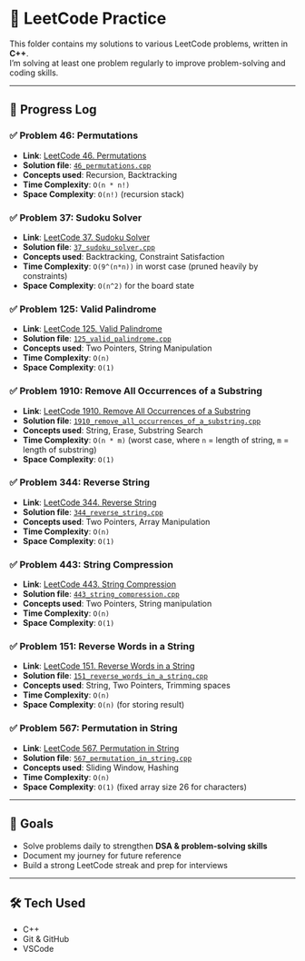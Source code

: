 # 🧩 LeetCode Practice  

This folder contains my solutions to various LeetCode problems, written in **C++**.  
I’m solving at least one problem regularly to improve problem-solving and coding skills.  

---

## 📅 Progress Log  

### ✅ Problem 46: Permutations  
- **Link**: [LeetCode 46. Permutations](https://leetcode.com/problems/permutations/)  
- **Solution file**: [`46_permutations.cpp`](46_permutations.cpp)  
- **Concepts used**: Recursion, Backtracking  
- **Time Complexity**: `O(n * n!)`  
- **Space Complexity**: `O(n!)` (recursion stack)

### ✅ Problem 37: Sudoku Solver  
- **Link**: [LeetCode 37. Sudoku Solver](https://leetcode.com/problems/sudoku-solver/)  
- **Solution file**: [`37_sudoku_solver.cpp`](37_Sudoku_Solver.cpp)  
- **Concepts used**: Backtracking, Constraint Satisfaction  
- **Time Complexity**: `O(9^(n*n))` in worst case (pruned heavily by constraints)  
- **Space Complexity**: `O(n^2)` for the board state  

### ✅ Problem 125: Valid Palindrome  
- **Link**: [LeetCode 125. Valid Palindrome](https://leetcode.com/problems/valid-palindrome/)  
- **Solution file**: [`125_valid_palindrome.cpp`](125_valid_palindrome.cpp)  
- **Concepts used**: Two Pointers, String Manipulation  
- **Time Complexity**: `O(n)`  
- **Space Complexity**: `O(1)`  

### ✅ Problem 1910: Remove All Occurrences of a Substring  
- **Link**: [LeetCode 1910. Remove All Occurrences of a Substring](https://leetcode.com/problems/remove-all-occurrences-of-a-substring/)  
- **Solution file**: [`1910_remove_all_occurrences_of_a_substring.cpp`](1910_remove_all_occurrences_of_a_substring.cpp)  
- **Concepts used**: String, Erase, Substring Search  
- **Time Complexity**: `O(n * m)` (worst case, where `n` = length of string, `m` = length of substring)  
- **Space Complexity**: `O(1)`  

### ✅ Problem 344: Reverse String  
- **Link**: [LeetCode 344. Reverse String](https://leetcode.com/problems/reverse-string/)  
- **Solution file**: [`344_reverse_string.cpp`](344_reverse_string.cpp)  
- **Concepts used**: Two Pointers, Array Manipulation  
- **Time Complexity**: `O(n)`  
- **Space Complexity**: `O(1)`  

### ✅ Problem 443: String Compression  
- **Link**: [LeetCode 443. String Compression](https://leetcode.com/problems/string-compression/)  
- **Solution file**: [`443_string_compression.cpp`](443_string_compression.cpp)  
- **Concepts used**: Two Pointers, String manipulation  
- **Time Complexity**: `O(n)`  
- **Space Complexity**: `O(1)`  

### ✅ Problem 151: Reverse Words in a String  
- **Link**: [LeetCode 151. Reverse Words in a String](https://leetcode.com/problems/reverse-words-in-a-string/)  
- **Solution file**: [`151_reverse_words_in_a_string.cpp`](151_reverse_words_in_a_string.cpp)  
- **Concepts used**: String, Two Pointers, Trimming spaces  
- **Time Complexity**: `O(n)`  
- **Space Complexity**: `O(n)` (for storing result)  

### ✅ Problem 567: Permutation in String  
- **Link**: [LeetCode 567. Permutation in String](https://leetcode.com/problems/permutation-in-string/)  
- **Solution file**: [`567_permutation_in_string.cpp`](567_permutation_in_string.cpp)  
- **Concepts used**: Sliding Window, Hashing  
- **Time Complexity**: `O(n)`  
- **Space Complexity**: `O(1)` (fixed array size 26 for characters)

---

## 🔮 Goals  
- Solve problems daily to strengthen **DSA & problem-solving skills**  
- Document my journey for future reference  
- Build a strong LeetCode streak and prep for interviews  

---

## 🛠️ Tech Used  
- C++  
- Git & GitHub  
- VSCode  
